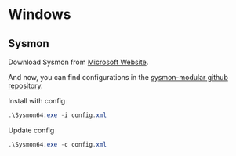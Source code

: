 # Windows

## Sysmon

Download Sysmon from [Microsoft Website](https://learn.microsoft.com/fr-fr/sysinternals/downloads/sysmon).

And now, you can find configurations in the [sysmon-modular github repository](https://github.com/olafhartong/sysmon-modular).

Install with config

```powershell
.\Sysmon64.exe -i config.xml
```

Update config

```powershell
.\Sysmon64.exe -c config.xml
```
